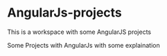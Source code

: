 # AngularJs-projects
This is a workspace with some AngularJS projects

Some Projects with AngularJs with some explaination
